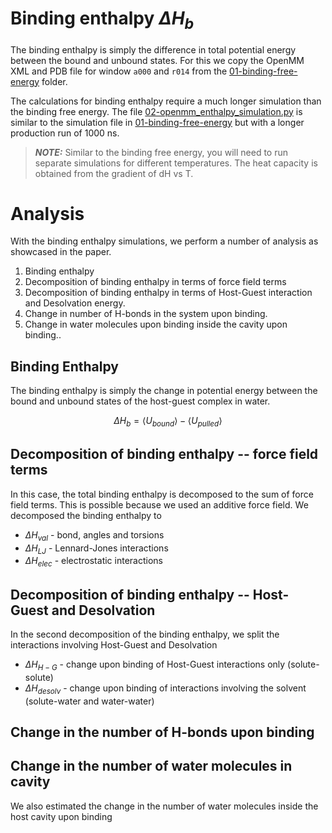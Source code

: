# Binding enthalpy $\Delta H_{b}$

The binding enthalpy is simply the difference in total potential energy between the bound and unbound states. For this we copy the OpenMM XML and PDB file for window `a000` and `r014` from the [01-binding-free-energy](../01-binding-free-energy/simulations) folder.

The calculations for binding enthalpy require a much longer simulation than the binding free energy. The file [02-openmm_enthalpy_simulation.py](02-openmm_enthalpy_simulation.py) is similar to the simulation file in [01-binding-free-energy](../01-binding-free-energy) but with a longer production run of 1000 ns.

> **_NOTE:_** Similar to the binding free energy, you will need to run separate simulations for different temperatures. The heat capacity is obtained from the gradient of dH vs T.

# Analysis
With the binding enthalpy simulations, we perform a number of analysis as showcased in the paper.

1) Binding enthalpy
2) Decomposition of binding enthalpy in terms of force field terms
3) Decomposition of binding enthalpy in terms of Host-Guest interaction and Desolvation energy.
4) Change in number of H-bonds in the system upon binding.
5) Change in water molecules upon binding inside the cavity upon binding..

## Binding Enthalpy
The binding enthalpy is simply the change in potential energy between the bound and unbound states of the host-guest complex in water.

$$\Delta H_{b} = \langle U_{bound} \rangle - \langle U_{pulled} \rangle$$


## Decomposition of binding enthalpy -- force field terms
In this case, the total binding enthalpy is decomposed to the sum of force field terms. This is possible because we used an additive force field. We decomposed the binding enthalpy to

* $\Delta H_{val}$ - bond, angles and torsions
* $\Delta H_{LJ}$ - Lennard-Jones interactions
* $\Delta H_{elec}$ - electrostatic interactions


## Decomposition of binding enthalpy -- Host-Guest and Desolvation
In the second decomposition of the binding enthalpy, we split the interactions involving Host-Guest and Desolvation

* $\Delta H_{H-G}$ - change upon binding of Host-Guest interactions only (solute-solute)
* $\Delta H_{desolv}$ - change upon binding of interactions involving the solvent (solute-water and water-water)

## Change in the number of H-bonds upon binding


## Change in the number of water molecules in cavity
We also estimated the change in the number of water molecules inside the host cavity upon binding